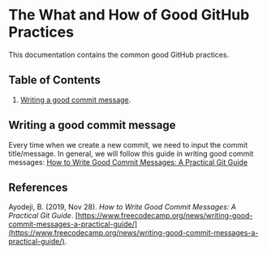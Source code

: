 # The What and How of Good GitHub Practices

This documentation contains the common good GitHub practices.

## Table of Contents
1. [Writing a good commit message](#commit-message).



## Writing a good commit message <a id="commit-message"></a>

Every time when we create a new commit, we need to input the commit title/message. In general, we will follow this guide
in writing good commit messages: [How to Write Good Commit Messages: A Practical Git Guide](https://www.freecodecamp.org/news/writing-good-commit-messages-a-practical-guide/)



## References

Ayodeji, B. (2019, Nov 28). *How to Write Good Commit Messages: A Practical Git Guide*. [https://www.freecodecamp.org/news/writing-good-commit-messages-a-practical-guide/](https://www.freecodecamp.org/news/writing-good-commit-messages-a-practical-guide/).